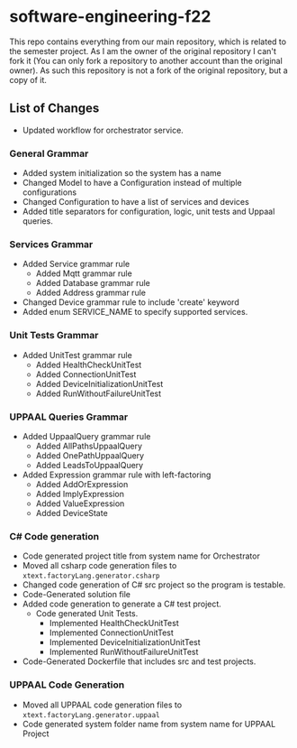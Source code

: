 # software-engineering-f22

This repo contains everything from our main repository, which is related to the semester project. As I am the owner of the original repository I can't fork it (You can only fork a repository to another account than the original owner). As such this repository is not a fork of the original repository, but a copy of it.

## List of Changes

- Updated workflow for orchestrator service.

### General Grammar

- Added system initialization so the system has a name
- Changed Model to have a Configuration instead of multiple configurations
- Changed Configuration to have a list of services and devices
- Added title separators for configuration, logic, unit tests and Uppaal queries.

### Services Grammar

- Added Service grammar rule
  - Added Mqtt grammar rule
  - Added Database grammar rule
  - Added Address grammar rule
- Changed Device grammar rule to include 'create' keyword
- Added enum SERVICE_NAME to specify supported services.

### Unit Tests Grammar

- Added UnitTest grammar rule
  - Added HealthCheckUnitTest
  - Added ConnectionUnitTest
  - Added DeviceInitializationUnitTest
  - Added RunWithoutFailureUnitTest

### UPPAAL Queries Grammar

- Added UppaalQuery grammar rule
  - Added AllPathsUppaalQuery
  - Added OnePathUppaalQuery
  - Added LeadsToUppaalQuery
- Added Expression grammar rule with left-factoring
  - Added AddOrExpression
  - Added ImplyExpression
  - Added ValueExpression
  - Added DeviceState

### C# Code generation

- Code generated project title from system name for Orchestrator
- Moved all csharp code generation files to `xtext.factoryLang.generator.csharp`
- Changed code generation of C# src project so the program is testable.
- Code-Generated solution file
- Added code generation to generate a C# test project.
  - Code generated Unit Tests.
    - Implemented HealthCheckUnitTest
    - Implemented ConnectionUnitTest
    - Implemented DeviceInitializationUnitTest
    - Implemented RunWithoutFailureUnitTest
- Code-Generated Dockerfile that includes src and test projects.

### UPPAAL Code Generation

- Moved all UPPAAL code generation files to `xtext.factoryLang.generator.uppaal`
- Code generated system folder name from system name for UPPAAL Project
